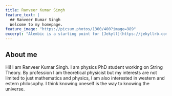 ```yaml
---
title: Ranveer Kumar Singh
feature_text: |
  ## Ranveer Kumar Singh
  Welcome to my homepage.
feature_image: "https://picsum.photos/1300/400?image=989"
excerpt: "Alembic is a starting point for [Jekyll](https://jekyllrb.com/) projects. Rather than starting from scratch, this boilerplate is designed to get the ball rolling immediately. Install it, configure it, tweak it, push it."
---
```

## About me
Hi! I am Ranveer Kumar Singh. I am physics PhD student working on String Theory. By profession I am theoretical physicist but my interests are not limited to just mathematics and physics, I am also interested in western and estern philosophy. I think knowing oneself is the way to knowing the universe. 



